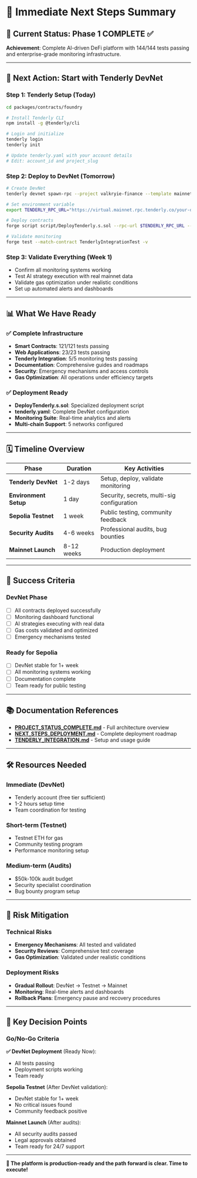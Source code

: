 # 🎯 Immediate Next Steps Summary

## 🎉 Current Status: Phase 1 COMPLETE ✅

**Achievement**: Complete AI-driven DeFi platform with 144/144 tests passing and enterprise-grade monitoring infrastructure.

---

## 🚀 Next Action: Start with Tenderly DevNet

### Step 1: Tenderly Setup (Today)

```bash
cd packages/contracts/foundry

# Install Tenderly CLI
npm install -g @tenderly/cli

# Login and initialize
tenderly login
tenderly init

# Update tenderly.yaml with your account details
# Edit: account_id and project_slug
```

### Step 2: Deploy to DevNet (Tomorrow)

```bash
# Create DevNet
tenderly devnet spawn-rpc --project valkryie-finance --template mainnet

# Set environment variable
export TENDERLY_RPC_URL="https://virtual.mainnet.rpc.tenderly.co/your-devnet-id"

# Deploy contracts
forge script script/DeployTenderly.s.sol --rpc-url $TENDERLY_RPC_URL --broadcast

# Validate monitoring
forge test --match-contract TenderlyIntegrationTest -v
```

### Step 3: Validate Everything (Week 1)

- Confirm all monitoring systems working
- Test AI strategy execution with real mainnet data
- Validate gas optimization under realistic conditions
- Set up automated alerts and dashboards

---

## 📊 What We Have Ready

### ✅ Complete Infrastructure

- **Smart Contracts**: 121/121 tests passing
- **Web Applications**: 23/23 tests passing
- **Tenderly Integration**: 5/5 monitoring tests passing
- **Documentation**: Comprehensive guides and roadmaps
- **Security**: Emergency mechanisms and access controls
- **Gas Optimization**: All operations under efficiency targets

### ✅ Deployment Ready

- **DeployTenderly.s.sol**: Specialized deployment script
- **tenderly.yaml**: Complete DevNet configuration
- **Monitoring Suite**: Real-time analytics and alerts
- **Multi-chain Support**: 5 networks configured

---

## 🗓️ Timeline Overview

| Phase                 | Duration   | Key Activities                             |
| --------------------- | ---------- | ------------------------------------------ |
| **Tenderly DevNet**   | 1-2 days   | Setup, deploy, validate monitoring         |
| **Environment Setup** | 1 day      | Security, secrets, multi-sig configuration |
| **Sepolia Testnet**   | 1 week     | Public testing, community feedback         |
| **Security Audits**   | 4-6 weeks  | Professional audits, bug bounties          |
| **Mainnet Launch**    | 8-12 weeks | Production deployment                      |

---

## 🎯 Success Criteria

### DevNet Phase

- [ ] All contracts deployed successfully
- [ ] Monitoring dashboard functional
- [ ] AI strategies executing with real data
- [ ] Gas costs validated and optimized
- [ ] Emergency mechanisms tested

### Ready for Sepolia

- [ ] DevNet stable for 1+ week
- [ ] All monitoring systems working
- [ ] Documentation complete
- [ ] Team ready for public testing

---

## 📚 Documentation References

- **[PROJECT_STATUS_COMPLETE.md](docs/PROJECT_STATUS_COMPLETE.md)** - Full architecture overview
- **[NEXT_STEPS_DEPLOYMENT.md](docs/NEXT_STEPS_DEPLOYMENT.md)** - Complete deployment roadmap
- **[TENDERLY_INTEGRATION.md](docs/TENDERLY_INTEGRATION.md)** - Setup and usage guide

---

## 🛠️ Resources Needed

### Immediate (DevNet)

- Tenderly account (free tier sufficient)
- 1-2 hours setup time
- Team coordination for testing

### Short-term (Testnet)

- Testnet ETH for gas
- Community testing program
- Performance monitoring setup

### Medium-term (Audits)

- $50k-100k audit budget
- Security specialist coordination
- Bug bounty program setup

---

## 🚨 Risk Mitigation

### Technical Risks

- **Emergency Mechanisms**: All tested and validated
- **Security Reviews**: Comprehensive test coverage
- **Gas Optimization**: Validated under realistic conditions

### Deployment Risks

- **Gradual Rollout**: DevNet → Testnet → Mainnet
- **Monitoring**: Real-time alerts and dashboards
- **Rollback Plans**: Emergency pause and recovery procedures

---

## 🎯 Key Decision Points

### Go/No-Go Criteria

**✅ DevNet Deployment** (Ready Now):

- All tests passing
- Deployment scripts working
- Team ready

**Sepolia Testnet** (After DevNet validation):

- DevNet stable for 1+ week
- No critical issues found
- Community feedback positive

**Mainnet Launch** (After audits):

- All security audits passed
- Legal approvals obtained
- Team ready for 24/7 support

---

**🚀 The platform is production-ready and the path forward is clear. Time to execute!**
